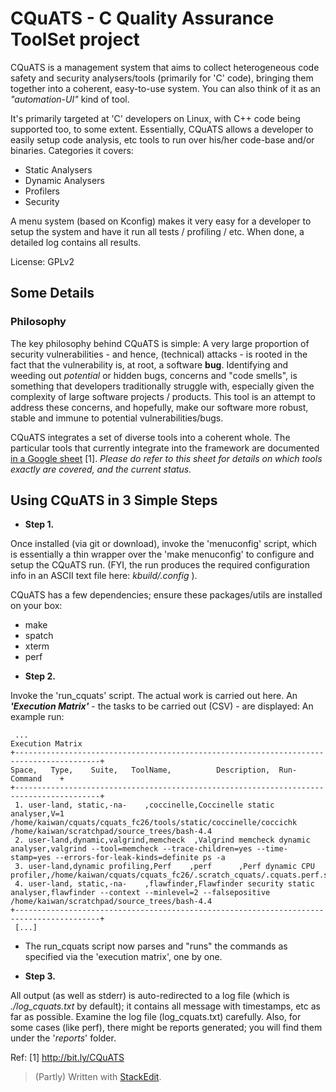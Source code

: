 # CQuATS - C Quality Assurance ToolSet project

CQuATS is a management system that aims to collect heterogeneous code safety and security analysers/tools (primarily for 'C' code), bringing them together into a coherent, easy-to-use system. You can also think of it as an *"automation-UI"* kind of tool.

It's primarily targeted at 'C' developers on Linux, with C++ code being supported too, to some extent. Essentially, CQuATS allows a developer to easily setup code analysis, etc tools to run over his/her code-base and/or  binaries.
Categories it covers:
 - Static Analysers
 - Dynamic Analysers   
 - Profilers   
 - Security

A menu system (based on Kconfig) makes it very easy for a developer to setup the system and have it run all tests / profiling / etc.  When done, a detailed log contains all results.

License: GPLv2

## Some Details

### Philosophy
The key philosophy behind CQuATS is simple:
 A very large proportion of security vulnerabilities - and hence, (technical) attacks - is rooted in the fact that the vulnerability is, at root, a software **bug**. Identifying and weeding out _potential_ or hidden bugs, concerns and "code smells", is something that developers traditionally struggle with, especially given the complexity of large software projects / products. This tool is an attempt to address these concerns, and hopefully, make our software more robust, stable and immune to potential vulnerabilities/bugs.
 

CQuATS integrates a set of diverse tools into a coherent whole.
The particular tools that currently integrate into the framework are
documented [in a Google sheet](http://bit.ly/CQuATS) [1]. *Please do refer to this sheet for details on which tools exactly are covered, and the current status.*


## Using CQuATS in 3 Simple Steps

 - **Step 1.**

Once installed (via git or download), invoke the 'menuconfig' script, which is essentially a thin wrapper over
the 'make menuconfig' to configure and setup the CQuATS run.
(FYI, the run produces the required configuration info in an ASCII text file here: *kbuild/.config* ).

CQuATS has a few dependencies; ensure these packages/utils are installed on your box:
 * make
 * spatch
 * xterm
 * perf

- **Step  2.**

Invoke the 'run_cquats' script. The actual work is carried out here. 
An **_'Execution Matrix'_** - the tasks to be carried out (CSV) - are displayed:
An example run:

     ...
    Execution Matrix
    +-----------------------------------------------------------------------------------------+
    Space,   Type,    Suite,   ToolName,          Description,  Run-Command    +
    +-----------------------------------------------------------------------------------------+
     1. user-land, static,-na-    ,coccinelle,Coccinelle static analyser,V=1 /home/kaiwan/cquats/cquats_fc26/tools/static/coccinelle/coccichk /home/kaiwan/scratchpad/source_trees/bash-4.4
     2. user-land,dynamic,valgrind,memcheck  ,Valgrind memcheck dynamic analyser,valgrind --tool=memcheck --trace-children=yes --time-stamp=yes --errors-for-leak-kinds=definite ps -a
     3. user-land,dynamic profiling,Perf    ,perf      ,Perf dynamic CPU profiler,/home/kaiwan/cquats/cquats_fc26/.scratch_cquats/.cquats.perf.sh 
     4. user-land, static,-na-    ,flawfinder,Flawfinder security static analyser,flawfinder --context --minlevel=2 --falsepositive /home/kaiwan/scratchpad/source_trees/bash-4.4
    +-----------------------------------------------------------------------------------------+
     [...]

- The run_cquats script now parses and "runs" the commands as specified via the
'execution matrix', one by one.

- **Step 3.**

All output (as well as stderr) is auto-redirected to a log file (which is
*./log_cquats.txt* by default); it contains all message with timestamps, etc as far as possible. Examine the log file (log_cquats.txt) carefully.
Also, for some cases (like perf), there might be reports generated; you will find them under the '*reports*' folder.


Ref:
[1] http://bit.ly/CQuATS


> (Partly) Written with [StackEdit](https://stackedit.io/).
